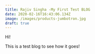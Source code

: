 ```yaml
---
title: Rajiv Singha -My First Test BLOG
date: 2020-02-16T16:43:06.134Z
image: /images/products-jumbotron.jpg
draft: true
---
```

Hi!



This is a test blog to see how it goes!
